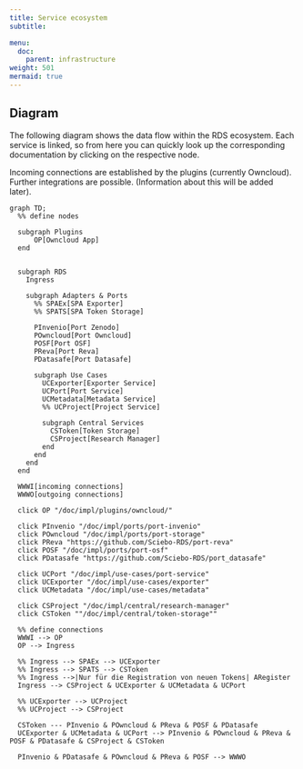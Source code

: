 ```yaml
---
title: Service ecosystem
subtitle: 

menu:
  doc:
    parent: infrastructure
weight: 501
mermaid: true
---
```


## Diagram

The following diagram shows the data flow within the RDS ecosystem. Each service is linked, so from here you can quickly look up the corresponding documentation by clicking on the respective node.

Incoming connections are established by the plugins (currently Owncloud). Further integrations are possible. (Information about this will be added later).

```mermaid
graph TD;
  %% define nodes

  subgraph Plugins
      OP[Owncloud App]
  end


  subgraph RDS
    Ingress

    subgraph Adapters & Ports
      %% SPAEx[SPA Exporter]
      %% SPATS[SPA Token Storage]

      PInvenio[Port Zenodo]
      POwncloud[Port Owncloud]
      POSF[Port OSF]
      PReva[Port Reva]
      PDatasafe[Port Datasafe]

      subgraph Use Cases
        UCExporter[Exporter Service]
        UCPort[Port Service]
        UCMetadata[Metadata Service]
        %% UCProject[Project Service]

        subgraph Central Services
          CSToken[Token Storage]
          CSProject[Research Manager]
        end
      end
    end
  end

  WWWI[incoming connections]
  WWWO[outgoing connections]

  click OP "/doc/impl/plugins/owncloud/"

  click PInvenio "/doc/impl/ports/port-invenio"
  click POwncloud "/doc/impl/ports/port-storage"
  click PReva "https://github.com/Sciebo-RDS/port-reva"
  click POSF "/doc/impl/ports/port-osf"
  click PDatasafe "https://github.com/Sciebo-RDS/port_datasafe"

  click UCPort "/doc/impl/use-cases/port-service"
  click UCExporter "/doc/impl/use-cases/exporter"
  click UCMetadata "/doc/impl/use-cases/metadata"

  click CSProject "/doc/impl/central/research-manager"
  click CSToken ""/doc/impl/central/token-storage""

  %% define connections
  WWWI --> OP
  OP --> Ingress

  %% Ingress --> SPAEx --> UCExporter
  %% Ingress --> SPATS --> CSToken
  %% Ingress -->|Nur für die Registration von neuen Tokens| ARegister
  Ingress --> CSProject & UCExporter & UCMetadata & UCPort

  %% UCExporter --> UCProject
  %% UCProject --> CSProject

  CSToken --- PInvenio & POwncloud & PReva & POSF & PDatasafe
  UCExporter & UCMetadata & UCPort --> PInvenio & POwncloud & PReva & POSF & PDatasafe & CSProject & CSToken

  PInvenio & PDatasafe & POwncloud & PReva & POSF --> WWWO
```
